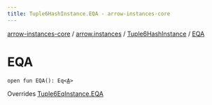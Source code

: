 ```yaml
---
title: Tuple6HashInstance.EQA - arrow-instances-core
---
```


[arrow-instances-core](../../index.html) / [arrow.instances](../index.html) / [Tuple6HashInstance](index.html) / [EQA](./-e-q-a.html)

# EQA

`open fun EQA(): Eq<`[`A`](index.html#A)`>`

Overrides [Tuple6EqInstance.EQA](../-tuple6-eq-instance/-e-q-a.html)


